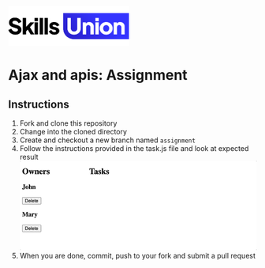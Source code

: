[<img src="assets/images/su-logo.png" alt="Skills Union Logo" height="80px" />](https://www.skillsunion.com/)

# Ajax and apis: Assignment

## Instructions

1. Fork and clone this repository
2. Change into the cloned directory
3. Create and checkout a new branch named `assignment`
4. Follow the instructions provided in the task.js file and look at expected result <img src="tasks-example.gif" alt="Example" />
5. When you are done, commit, push to your fork and submit a pull request
